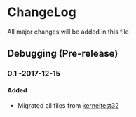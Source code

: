 # ChangeLog

All major changes will be added in this file

## Debugging (Pre-release)

### 0.1 -2017-12-15
#### Added
- Migrated all files from [kerneltest32](https://github.com/TravorLZH/OSLEARN/tree/master/kerneltest32)

